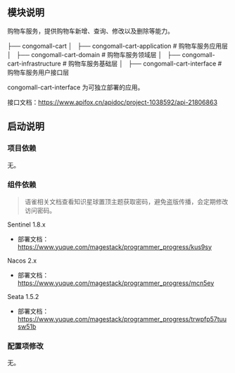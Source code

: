 
## 模块说明

购物车服务，提供购物车新增、查询、修改以及删除等能力。

├── congomall-cart
│   ├── congomall-cart-application  # 购物车服务应用层
│   ├── congomall-cart-domain  # 购物车服务领域层
│   ├── congomall-cart-infrastructure  # 购物车服务基础层
│   ├── congomall-cart-interface  # 购物车服务用户接口层

congomall-cart-interface 为可独立部署的应用。

接口文档：https://www.apifox.cn/apidoc/project-1038592/api-21806863

## 启动说明

### 项目依赖

无。

### 组件依赖

> 语雀相关文档查看知识星球置顶主题获取密码，避免盗版传播，会定期修改访问密码。

Sentinel 1.8.x

- 部署文档：https://www.yuque.com/magestack/programmer_progress/kus9sy

Nacos 2.x

- 部署文档：https://www.yuque.com/magestack/programmer_progress/mcn5ey

Seata 1.5.2

- 部署文档：https://www.yuque.com/magestack/programmer_progress/trwpfp57tuusw51b

### 配置项修改

无。
